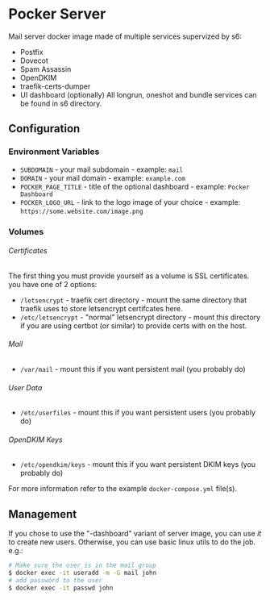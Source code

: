 # Pocker Server

Mail server docker image made of multiple services supervized by s6:
- Postfix
- Dovecot
- Spam Assassin
- OpenDKIM
- traefik-certs-dumper
- UI dashboard (optionally)
All longrun, oneshot and bundle services can be found in s6 directory.

## Configuration

### Environment Variables
- `SUBDOMAIN` - your mail subdomain - example: `mail`
- `DOMAIN` - your mail domain - example: `example.com`
- `POCKER_PAGE_TITLE` - title of the optional dashboard - example: `Pocker Dashboard`
- `POCKER_LOGO_URL` - link to the logo image of your choice - example: `https://some.website.com/image.png`

### Volumes
###### Certificates
The first thing you must provide yourself as a volume is SSL certificates. you have one of 2 options:
- `/letsencrypt` - traefik cert directory - mount the same directory that traefik uses to store letsencrypt certifcates here.
- `/etc/letsencrypt` - "normal" letsencrypt directory - mount this directory if you are using certbot (or similar) to provide certs with on the host.

###### Mail
- `/var/mail` - mount this if you want persistent mail (you probably do)

###### User Data
- `/etc/userfiles` - mount this if you want persistent users (you probably do)

###### OpenDKIM Keys
- `/etc/opendkim/keys` - mount this if you want persistent DKIM keys (you probably do)


For more information refer to the example `docker-compose.yml` file(s).

## Management
If you chose to use the "-dashboard" variant of server image, you can use *it* to create new users. Otherwise, you can use basic linux utils to do the job. e.g.:
```sh
# Make sure the user is in the mail group
$ docker exec -it useradd -m -G mail john
# add password to the user
$ docker exec -it passwd john
```
